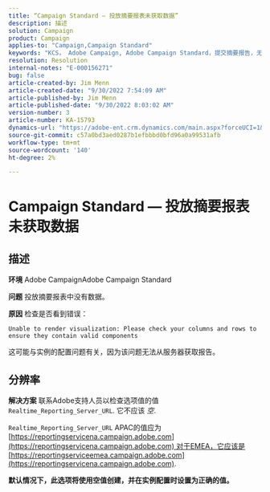 ```yaml
---
title: “Campaign Standard — 投放摘要报表未获取数据”
description: 描述
solution: Campaign
product: Campaign
applies-to: "Campaign,Campaign Standard"
keywords: "KCS， Adobe Campaign, Adobe Campaign Standard，提交摘要报告，无法获取数据，疑难解答， Realtime_Reporting_Server_URL"
resolution: Resolution
internal-notes: "E-000156271"
bug: false
article-created-by: Jim Menn
article-created-date: "9/30/2022 7:54:09 AM"
article-published-by: Jim Menn
article-published-date: "9/30/2022 8:03:02 AM"
version-number: 3
article-number: KA-15793
dynamics-url: "https://adobe-ent.crm.dynamics.com/main.aspx?forceUCI=1&pagetype=entityrecord&etn=knowledgearticle&id=1d32c70e-9540-ed11-9db1-0022480866ad"
source-git-commit: c57a0bd3aed0287b1efbbbd0bfd96a0a99531afb
workflow-type: tm+mt
source-wordcount: '140'
ht-degree: 2%

---
```


# Campaign Standard — 投放摘要报表未获取数据

## 描述


<b>环境</b>
Adobe CampaignAdobe Campaign Standard

<b>问题</b>
投放摘要报表中没有数据。

<b>原因</b>
检查是否看到错误：


```
Unable to render visualization: Please check your columns and rows to ensure they contain valid components
```


这可能与实例的配置问题有关，因为该问题无法从服务器获取报告。


## 分辨率


<b>解决方案</b>
联系Adobe支持人员以检查选项值的值 `Realtime_Reporting_Server_URL`. 它不应该 *空*.

`Realtime_Reporting_Server_URL` APAC的值应为 [https://reportingservicena.campaign.adobe.com](https://reportingservicena.campaign.adobe.com) 对于EMEA，它应该是 [https://reportingserviceemea.campaign.adobe.com](https://reportingservicena.campaign.adobe.com).

<b>默认情况下，此选项将使用空值创建，并在实例配置时设置为正确的值。</b>
